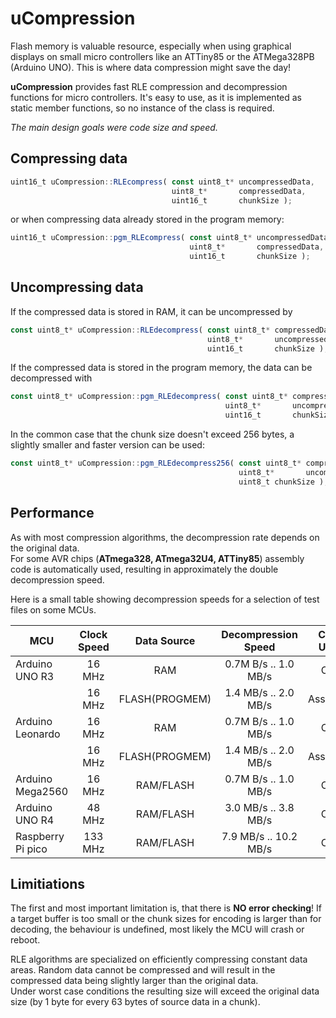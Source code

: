 # uCompression
Flash memory is valuable resource, especially when using graphical displays on small micro controllers like an ATTiny85 or the ATMega328PB (Arduino UNO). This is where data compression might save the day!

**uCompression** provides fast RLE compression and decompression functions for micro controllers.
It's easy to use, as it is implemented as static member functions, so no instance of the class is required.

*The main design goals were code size and speed.*

## Compressing data

```javascript
uint16_t uCompression::RLEcompress( const uint8_t* uncompressedData,
                                    uint8_t*       compressedData,
                                    uint16_t       chunkSize );
```
or when compressing data already stored in the program memory:

```javascript
uint16_t uCompression::pgm_RLEcompress( const uint8_t* uncompressedData,
                                        uint8_t*       compressedData,
                                        uint16_t       chunkSize );
```

## Uncompressing data
If the compressed data is stored in RAM, it can be uncompressed by

```javascript
const uint8_t* uCompression::RLEdecompress( const uint8_t* compressedData,
                                            uint8_t*       uncompressedData,
                                            uint16_t       chunkSize );
```

If the compressed data is stored in the program memory, the data can be decompressed with

```javascript
const uint8_t* uCompression::pgm_RLEdecompress( const uint8_t* compressedData,
                                                uint8_t*       uncompressedData,
                                                uint16_t       chunkSize );
```

In the common case that the chunk size doesn't exceed 256 bytes, a slightly smaller and faster version can be used:

```javascript
const uint8_t* uCompression::pgm_RLEdecompress256( const uint8_t* compressedData,
                                                   uint8_t*       uncompressedData,
                                                   uint8_t chunkSize );
```


## Performance
 As with most compression algorithms, the decompression rate depends on the original data.<br> 
For some AVR chips (**ATmega328, ATmega32U4, ATTiny85**) assembly code
 is automatically used, resulting in approximately the double decompression speed.
 
Here is a small table showing decompression speeds for a selection of test files on some MCUs.
 
| MCU              | Clock Speed   | Data Source   | Decompression Speed | Code Used |
| ---------------- |:-------------:|:-------------:|:-------------------: |:--------:|
| Arduino UNO R3   | 16 MHz        | RAM      	   | 0.7M B/s .. 1.0 MB/s | C++      | 
|                  | 16 MHz        | FLASH(PROGMEM)| 1.4 MB/s .. 2.0 MB/s | Assembly |
| Arduino Leonardo | 16 MHz        | RAM      	   | 0.7M B/s .. 1.0 MB/s | C++      | 
|                  | 16 MHz        | FLASH(PROGMEM)| 1.4 MB/s .. 2.0 MB/s | Assembly |
| Arduino Mega2560 | 16 MHz        | RAM/FLASH 	   | 0.7M B/s .. 1.0 MB/s | C++      | 
| Arduino UNO R4   | 48 MHz        | RAM/FLASH     | 3.0 MB/s .. 3.8 MB/s | C++      |
| Raspberry Pi pico| 133 MHz       | RAM/FLASH     | 7.9 MB/s .. 10.2 MB/s| C++      |


## Limitiations
The first and most important limitation is, that there is **NO error checking**!
If a target buffer is too small or the chunk sizes for encoding is larger than for decoding, the behaviour is undefined, most likely the MCU will crash or reboot.

RLE algorithms are specialized on efficiently compressing constant data areas. Random data cannot be compressed and will result in the compressed data being slightly larger than the original data.<br>
Under worst case conditions the resulting size will exceed the original data size (by 1 byte for every 63 bytes of source data in a chunk).

